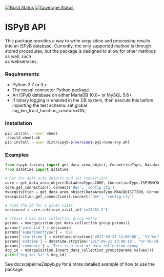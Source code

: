 [![Build Status](https://travis-ci.org/DiamondLightSource/ispyb-api.svg?branch=v3.0.0)](https://travis-ci.org/DiamondLightSource/ispyb-api)
[![Coverage Status](https://coveralls.io/repos/github/DiamondLightSource/ispyb-api/badge.svg?branch=v3.0.0)](https://coveralls.io/github/DiamondLightSource/ispyb-api?branch=v3.0.0)
# ISPyB API

This package provides a way to write acquisition and processing results into
an ISPyB database. Currently, the only supported method is through stored
procedures, but the package is designed to allow for other methods as well, such  
as webservices.

### Requirements
* Python 2.7 or 3.x
* The mysql.connector Python package.
* An ISPyB database on either MariaDB 10.0+ or MySQL 5.6+
* If binary logging is enabled in the DB system, then execute this before
importing the test schema: set global log_bin_trust_function_creators=ON;

### Installation
```bash
pip install --user wheel
./build_wheel.sh
pip install --user dist/ispyb-${version}-py2-none-any.whl
```

### Examples
```python
from ispyb.factory import get_data_area_object, ConnectionType, DataAreaType
from datetime import datetime

# Get the data area objects and set connections
core = get_data_area_object(DataAreaType.CORE, ConnectionType.ISPYBMYSQLSP)
core.get_connection().connect('dev', 'config.cfg')
mxacquisition = get_data_area_object(DataAreaType.MXACQUISITION, ConnectionType.ISPYBMYSQLSP)
mxacquisition.get_connection().connect('dev', 'config.cfg')

# Find the id for a given visit
sessionid = core.retrieve_visit_id('cm14451-2')

# Create a new data collection group entry:
params = mxacquisition.get_data_collection_group_params()
params['parentid'] = sessionid
params['experimenttype'] = 'OSC'
params['starttime'] = datetime.strptime('2017-09-21 13:00:00', '%Y-%m-%d %H:%M:%S')
params['endtime'] = datetime.strptime('2017-09-21 13:00:10', '%Y-%m-%d %H:%M:%S')
params['comments'] = 'This is a test of data collection group.'
dcg_id = mxacquisition.insert_data_collection_group(params.values())
print("dcg_id: %i" % dcg_id)
```

See docs/pipeline2ispyb.py for a more detailed example of how to use the package.

